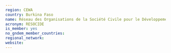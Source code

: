 ```yaml
---
region: CEWA
country: Burkina Faso
name: Réseau des Organisations de la Société Civile pour le Développement (RESOCIDE) / Network of Civil Society Organizations for Development
acronym: RESOCIDE
is_member: yes
no_gndem_member_countries: 
regional_network: 
website: 
---
```

